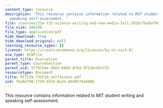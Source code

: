 ```yaml
---
content_type: resource
description: 'This resource contains information related to MIT student writing and
  speaking self-assessment. '
file: /courses/21w-732-science-writing-and-new-media-fall-2010/fba9a7901758b9348e2a8d40574a6886_MIT21W_732F10_selfassess.pdf
file_size: 166338
file_type: application/pdf
hide_download: true
hide_download_original: null
learning_resource_types: []
license: https://creativecommons.org/licenses/by-nc-sa/4.0/
ocw_type: OCWFile
parent_title: Evaluation
parent_type: CourseSection
parent_uid: 5770154e-36e3-b8d5-87bd-9f13bcb5cf35
resourcetype: Document
title: MIT21W_732F10_selfassess.pdf
uid: fba9a790-1758-b934-8e2a-8d40574a6886
---
```

This resource contains information related to MIT student writing and speaking self-assessment. 